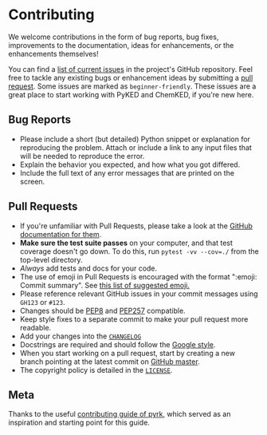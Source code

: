 # Contributing

We welcome contributions in the form of bug reports, bug fixes, improvements to the documentation, ideas for enhancements, or the enhancements themselves!

You can find a [list of current issues](https://github.com/bryanwweber/thermostate/issues) in the project's GitHub repository. Feel free to tackle any existing bugs or enhancement ideas by submitting a [pull request](https://github.com/bryanwweber/thermostate/pulls). Some issues are marked as `beginner-friendly`. These issues are a great place to start working with PyKED and ChemKED, if you're new here.

## Bug Reports

 * Please include a short (but detailed) Python snippet or explanation for reproducing the problem. Attach or include a link to any input files that will be needed to reproduce the error.
 * Explain the behavior you expected, and how what you got differed.
 * Include the full text of any error messages that are printed on the screen.

## Pull Requests

 * If you're unfamiliar with Pull Requests, please take a look at the [GitHub documentation for them](https://help.github.com/articles/proposing-changes-to-a-project-with-pull-requests/).
 * **Make sure the test suite passes** on your computer, and that test coverage doesn't go down. To do this, run `pytest -vv --cov=./` from the top-level directory.
 * *Always* add tests and docs for your code.
 * The use of emoji in Pull Requests is encouraged with the format ":emoji: Commit summary". See [this list of suggested emoji.](https://github.com/slashsBin/styleguide-git-commit-message#suggested-emojis)
 * Please reference relevant GitHub issues in your commit messages using `GH123` or `#123`.
 * Changes should be [PEP8](https://www.python.org/dev/peps/pep-0008/) and [PEP257](https://www.python.org/dev/peps/pep-0257/) compatible.
 * Keep style fixes to a separate commit to make your pull request more readable.
 * Add your changes into the [`CHANGELOG`](https://github.com/bryanwweber/thermostate/blob/master/CHANGELOG.md)
 * Docstrings are required and should follow the [Google style](http://sphinxcontrib-napoleon.readthedocs.io/en/latest/example_google.html).
 * When you start working on a pull request, start by creating a new branch pointing at the latest commit on [GitHub master](https://github.com/bryanwweber/thermostate/tree/master).
 * The copyright policy is detailed in the [`LICENSE`](https://github.com/bryanwweber/thermostate/blob/master/LICENSE).

## Meta

Thanks to the useful [contributing guide of pyrk](https://github.com/pyrk/pyrk/blob/master/CONTRIBUTING.md), which served as an inspiration and starting point for this guide.
